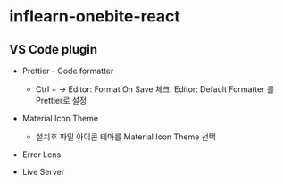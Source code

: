 # inflearn-onebite-react

## VS Code plugin

- Prettier - Code formatter

  - Ctrl + -> Editor: Format On Save 체크. Editor: Default Formatter 를 Prettier로 설정

- Material Icon Theme

  - 설치후 파일 아이콘 테마를 Material Icon Theme 선택

- Error Lens

- Live Server
